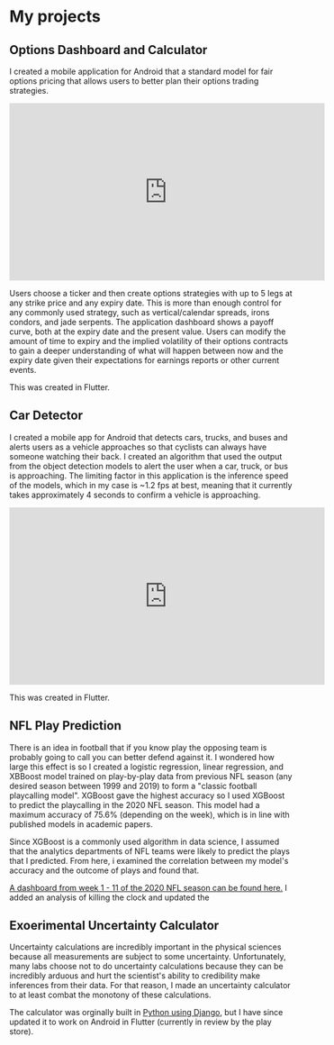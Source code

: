 # My projects

## Options Dashboard and Calculator

I created a mobile application for Android that a standard model for fair options pricing that allows users to better plan their options trading strategies.

<center><iframe width="560" height="315" src="https://www.youtube.com/embed/a_CkPDlQ6yg" frameborder="0" allow="accelerometer; autoplay; clipboard-write; encrypted-media; gyroscope; picture-in-picture" allowfullscreen></iframe></center>

Users choose a ticker and then create options strategies with up to 5 legs at any strike price and any expiry date. This is more than enough control for any commonly used strategy, such as vertical/calendar spreads, irons condors, and jade serpents. The application dashboard shows a payoff curve, both at the expiry date and the present value. Users can modify the amount of time to expiry and the implied volatility of their options contracts to gain a deeper understanding of what will happen between now and the expiry date given their expectations for earnings reports or other current events.

This was created in Flutter.


## Car Detector

I created a mobile app for Android that detects cars, trucks, and buses and alerts users as a vehicle approaches so that cyclists can always have someone watching their back. I created an algorithm that used the output from the object detection models to alert the user when a car, truck, or bus is approaching. The limiting factor in this application is the inference speed of the models, which in my case is ~1.2 fps at best, meaning that it currently takes approximately 4 seconds to confirm a vehicle is approaching.

<center><iframe width="560" height="315" src="https://www.youtube.com/embed/dW_eRqeGQ3w" frameborder="0" allow="accelerometer; autoplay; clipboard-write; encrypted-media; gyroscope; picture-in-picture" allowfullscreen></iframe></center>

This was created in Flutter.


## NFL Play Prediction

There is an idea in football that if you know play the opposing team is probably going to call you can better defend against it. I wondered how large this effect is so I created a logistic regression, linear regression, and XBBoost model trained on play-by-play data from previous NFL season (any desired season between 1999 and 2019) to form a "classic football playcalling model". XGBoost gave the highest accuracy so I used XGBoost to predict the playcalling in the 2020 NFL season. This model had a maximum accuracy of 75.6% (depending on the week), which is in line with published models in academic papers.

Since XGBoost is a commonly used algorithm in data science, I assumed that the analytics departments of NFL teams were likely to predict the plays that I predicted. From here, i examined the correlation between my model's accuracy and the outcome of plays and found that.

<a href='https://public.tableau.com/profile/paul.c.stanish#!/vizhome/NFLExploitability/Dashboard?publish=yes'>A dashboard from week 1 - 11 of the 2020 NFL season can be found here.</a> I added an analysis of killing the clock and updated the 

## Exoerimental Uncertainty Calculator

Uncertainty calculations are incredibly important in the physical sciences because all measurements are subject to some uncertainty. Unfortunately, many labs choose not to do uncertainty calculations because they can be incredibly arduous and hurt the scientist's ability to credibility make inferences from their data. For that reason, I made an uncertainty calculator to at least combat the monotony of these calculations.

The calculator was orginally built in <a href='https://uncertainly.pythonanywhere.com/'>Python using Django</a>, but I have since updated it to work on Android in Flutter (currently in review by the play store).


